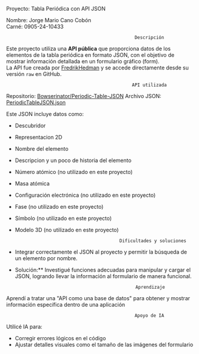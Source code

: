 Proyecto: Tabla Periódica con API JSON

Nombre: Jorge Mario Cano Cobón  
Carné: 0905-24-10433  

                                                    Descripción

Este proyecto utiliza una **API pública** que proporciona datos de los elementos de la tabla periódica en formato JSON, con el objetivo de mostrar información detallada en un formulario gráfico (form).  
La API fue creada por [FredrikHedman](https://github.com/Bowserinator/Periodic-Table-JSON) y se accede directamente desde su versión `raw` en GitHub.
  
                                                   API utilizada

Repositorio: [Bowserinator/Periodic-Table-JSON](https://github.com/Bowserinator/Periodic-Table-JSON)
Archivo JSON: [PeriodicTableJSON.json](https://raw.githubusercontent.com/Bowserinator/Periodic-Table-JSON/refs/heads/master/PeriodicTableJSON.json)

Este JSON incluye datos como:
- Descubridor
- Representacion 2D 
- Nombre del elemento
- Descripcion y un poco de historia del elemento
- Número atómico (no utilizado en este proyecto)
- Masa atómica
- Configuración electrónica (no utilizado en este proyecto)
- Fase (no utilizado en este proyecto)
- Símbolo (no utilizado en este proyecto)
- Modelo 3D (no utilizado en este proyecto)

                                             Dificultades y soluciones

- Integrar correctamente el JSON al proyecto y permitir la búsqueda de un elemento por nombre.  
- Solución:** Investigué funciones adecuadas para manipular y cargar el JSON, logrando llevar la información al formulario de manera funcional.

                                                   Aprendizaje

Aprendí a tratar una "API como una base de datos" para obtener y mostrar información específica dentro de una aplicación

                                                    Apoyo de IA

Utilicé IA para:
- Corregir errores lógicos en el código
- Ajustar detalles visuales como el tamaño de las imágenes del formulario

